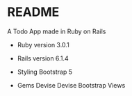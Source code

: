 # README

A Todo App made in Ruby on Rails

* Ruby version
  3.0.1
* Rails version
  6.1.4

* Styling
  Bootstrap 5

* Gems
  Devise
  Devise Bootstrap Views
